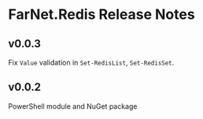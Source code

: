 # FarNet.Redis Release Notes

## v0.0.3

Fix `Value` validation in `Set-RedisList`, `Set-RedisSet`.

## v0.0.2

PowerShell module and NuGet package
